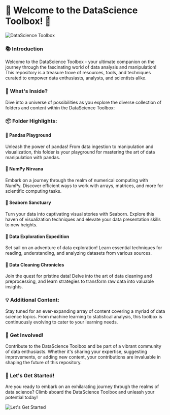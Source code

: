 # 🌟 Welcome to the DataScience Toolbox! 🌟

![DataScience Toolbox](https://i.imgur.com/XYZ123.jpg)

### 📚 Introduction

Welcome to the DataScience Toolbox - your ultimate companion on the journey through the fascinating world of data analysis and manipulation! This repository is a treasure trove of resources, tools, and techniques curated to empower data enthusiasts, analysts, and scientists alike.

### 🚀 What's Inside?

Dive into a universe of possibilities as you explore the diverse collection of folders and content within the DataScience Toolbox:

### 📦 Folder Highlights:

#### 🐼 Pandas Playground
Unleash the power of pandas! From data ingestion to manipulation and visualization, this folder is your playground for mastering the art of data manipulation with pandas.

#### 🔢 NumPy Nirvana
Embark on a journey through the realm of numerical computing with NumPy. Discover efficient ways to work with arrays, matrices, and more for scientific computing tasks.

#### 🌈 Seaborn Sanctuary
Turn your data into captivating visual stories with Seaborn. Explore this haven of visualization techniques and elevate your data presentation skills to new heights.

#### 📂 Data Exploration Expedition
Set sail on an adventure of data exploration! Learn essential techniques for reading, understanding, and analyzing datasets from various sources.

#### 🧹 Data Cleaning Chronicles
Join the quest for pristine data! Delve into the art of data cleaning and preprocessing, and learn strategies to transform raw data into valuable insights.

### 💡 Additional Content:
Stay tuned for an ever-expanding array of content covering a myriad of data science topics. From machine learning to statistical analysis, this toolbox is continuously evolving to cater to your learning needs.

### 🌟 Get Involved!

Contribute to the DataScience Toolbox and be part of a vibrant community of data enthusiasts. Whether it's sharing your expertise, suggesting improvements, or adding new content, your contributions are invaluable in shaping the future of this repository.

### 🚀 Let's Get Started!

Are you ready to embark on an exhilarating journey through the realms of data science? Climb aboard the DataScience Toolbox and unleash your potential today!

![Let's Get Started](https://i.imgur.com/ABC456.jpg)


